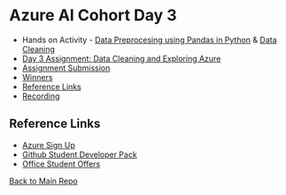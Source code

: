 # Azure AI Cohort Day 3
- Hands on Activity - [Data Preprocesing using Pandas in Python](data-preprocess-primer.md) & [Data Cleaning](./datacleaning.py)
- [Day 3 Assignment: Data Cleaning and Exploring Azure ](./Day3Assignment.md)
- [Assignment Submission](https://forms.office.com/r/MwtiC6U7Ju?origin=lprLink)
- [Winners]()
- [Reference Links](#reference-links)
- [Recording](https://www.youtube.com/watch?v=xGYmDqbHe8g)
  
## Reference Links
- [Azure Sign Up](https://azure.microsoft.com/en-in/free/students)
- [Github Student Developer Pack](https://education.github.com/pack)
- [Office Student Offers](https://www.microsoft.com/en-in/education/products/office)

[Back to Main Repo](https://github.com/TechHandbooks/azure-ai-cohort)
